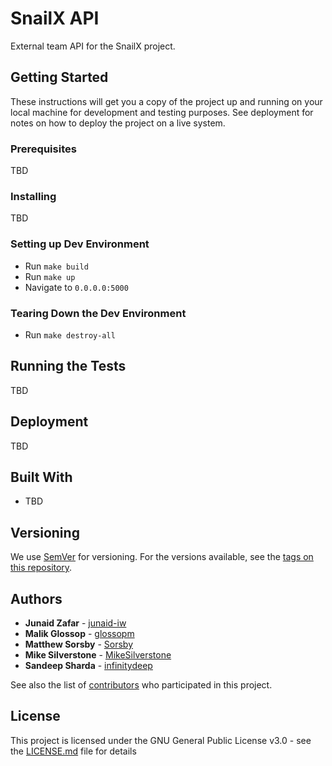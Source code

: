 # SnailX API

External team API for the SnailX project.

## Getting Started

These instructions will get you a copy of the project up and running on your local machine for development and testing purposes. See deployment for notes on how to deploy the project on a live system.

### Prerequisites

TBD

### Installing

TBD

### Setting up Dev Environment

- Run ```make build```
- Run ```make up```
- Navigate to ```0.0.0.0:5000```

### Tearing Down the Dev Environment

- Run ```make destroy-all```


## Running the Tests

TBD

## Deployment

TBD

## Built With

* TBD

## Versioning

We use [SemVer](http://semver.org/) for versioning. For the versions available, see the [tags on this repository](https://github.com/your/project/tags). 

## Authors

* **Junaid Zafar** - [junaid-iw](https://github.com/junaid-iw)
* **Malik Glossop** - [glossopm](https://github.com/glossopm)
* **Matthew Sorsby** - [Sorsby](https://github.com/Sorsby)
* **Mike Silverstone** - [MikeSilverstone](https://github.com/MikeSilverstone)
* **Sandeep Sharda** - [infinitydeep](https://github.com/infinitydeep)

See also the list of [contributors](https://github.com/your/project/contributors) who participated in this project.

## License

This project is licensed under the GNU General Public License v3.0 - see the [LICENSE.md](LICENSE.md) file for details

